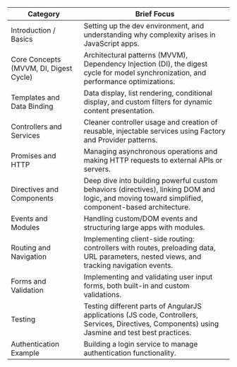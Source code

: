 | Category                     | Brief Focus                                                                                                   |
|------------------------------|--------------------------------------------------------------------------------------------------------------|
| Introduction / Basics        | Setting up the dev environment, and understanding why complexity arises in JavaScript apps.                 |
| Core Concepts (MVVM, DI, Digest Cycle) | Architectural patterns (MVVM), Dependency Injection (DI), the digest cycle for model synchronization, and performance optimizations. |
| Templates and Data Binding   | Data display, list rendering, conditional display, and custom filters for dynamic content presentation.      |
| Controllers and Services     | Cleaner controller usage and creation of reusable, injectable services using Factory and Provider patterns.  |
| Promises and HTTP            | Managing asynchronous operations and making HTTP requests to external APIs or servers.                      |
| Directives and Components    | Deep dive into building powerful custom behaviors (directives), linking DOM and logic, and moving toward simplified, component-based architecture. |
| Events and Modules           | Handling custom/DOM events and structuring large apps with modules.                                         |
| Routing and Navigation       | Implementing client-side routing: controllers with routes, preloading data, URL parameters, nested views, and tracking navigation events. |
| Forms and Validation         | Implementing and validating user input forms, both built-in and custom validations.                         |
| Testing                      | Testing different parts of AngularJS applications (JS code, Controllers, Services, Directives, Components) using Jasmine and test best practices. |
| Authentication Example       | Building a login service to manage authentication functionality.                                            |